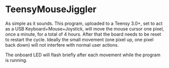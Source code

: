 # TeensyMouseJiggler

As simple as it sounds. This program, uploaded to a Teensy 3.0+, set to act as a USB Keyboard+Mouse+Joystick,
will move the mouse cursor one pixel, once a minute, for a total of 4 hours. After that the board needs to be reset
to restart the cycle. Ideally the small movement (one pixel up, one pixel back down) will not
interfere with normal user actions. 

The onboard LED will flash briefly after each movement while the program is running. 
 

